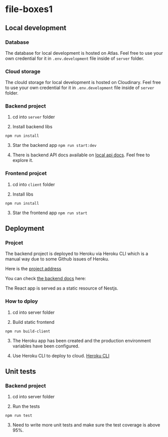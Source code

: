 # file-boxes1

## Local development

### Database

The database for local development is hosted on Atlas. Feel free to use your own credential for it in `.env.development` file inside of `server` folder.

### Cloud storage

The clould storage for local development is hosted on Cloudinary. Feel free to use your own credential for it in `.env.development` file inside of `server` folder.

### Backend project

1. cd into `server` folder

2. Install backend libs

```
npm run install
```

3. Star the backend app
   `npm run start:dev`

4. There is backend API docs available on [local api docs](http://localhost:4001/docs). Feel free to explore it.

### Frontend projcet

1. cd into `client` folder

2. Install libs

```
npm run install
```

3. Star the frontend app
   `npm run start`

## Deployment

### Projcet

The backend project is deployed to Heroku via Heroku CLI which is a manual way due to some Github issues of Heroku.

Here is the [project address](https://file-boxes-server.herokuapp.com)

You can check [the backend docs](https://file-boxes-server.herokuapp.com/docs/) here:

The React app is served as a static resource of Nestjs.

### How to dploy

1. cd into server folder

2. Build static frontend

```
npm run build-client
```

3. The Heroku app has been created and the production environment variables have been configured.

4. Use Heroku CLI to deploy to cloud. [Heroku CLI](https://devcenter.heroku.com/articles/git)

## Unit tests

### Backend project

1. cd into server folder

2. Run the tests

```
npm run test
```

3. Need to write more unit tests and make sure the test coverage is above 95%.
